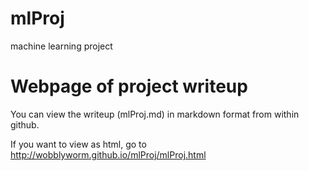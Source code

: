 # mlProj
machine learning project

# Webpage of project writeup

You can view the writeup (mlProj.md) in markdown format from within github.

If you want to view as html, go to <http://wobblyworm.github.io/mlProj/mlProj.html>